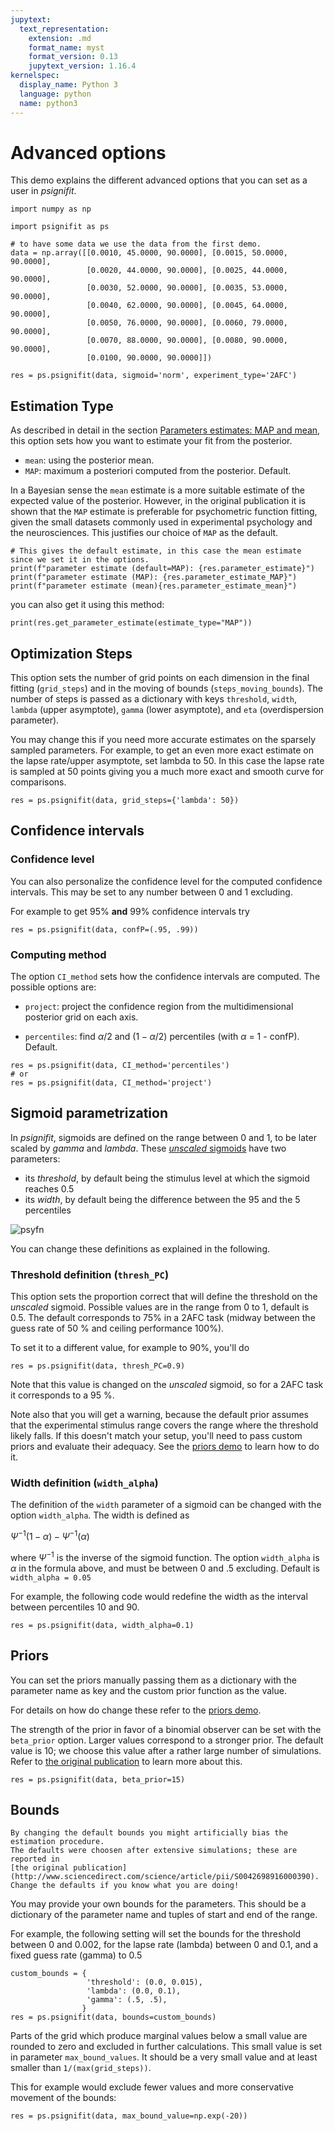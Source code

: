 ```yaml
---
jupytext:
  text_representation:
    extension: .md
    format_name: myst
    format_version: 0.13
    jupytext_version: 1.16.4
kernelspec:
  display_name: Python 3
  language: python
  name: python3
---
```


# Advanced options

This demo explains the different advanced options that you can set as a user in *psignifit*.

```{code-cell} ipython3
import numpy as np

import psignifit as ps

# to have some data we use the data from the first demo.
data = np.array([[0.0010, 45.0000, 90.0000], [0.0015, 50.0000, 90.0000],
                 [0.0020, 44.0000, 90.0000], [0.0025, 44.0000, 90.0000],
                 [0.0030, 52.0000, 90.0000], [0.0035, 53.0000, 90.0000],
                 [0.0040, 62.0000, 90.0000], [0.0045, 64.0000, 90.0000],
                 [0.0050, 76.0000, 90.0000], [0.0060, 79.0000, 90.0000],
                 [0.0070, 88.0000, 90.0000], [0.0080, 90.0000, 90.0000],
                 [0.0100, 90.0000, 90.0000]])

res = ps.psignifit(data, sigmoid='norm', experiment_type='2AFC')
```


## Estimation Type
As described in detail in the section [Parameters estimates: MAP and mean](map_vs_mean), this option sets how you want to estimate your fit from the posterior.

- `mean`: using the posterior mean. 
- `MAP`: maximum a posteriori computed from the posterior. Default.

In a Bayesian sense the `mean` estimate is a more suitable estimate of the expected value of the posterior. 
However, in the original publication it is shown that the `MAP` estimate is preferable for psychometric function fitting, given the small datasets commonly used in experimental psychology and the neurosciences.
This justifies our choice of `MAP` as the default.


```{code-cell} ipython3
# This gives the default estimate, in this case the mean estimate since we set it in the options.
print(f"parameter estimate (default=MAP): {res.parameter_estimate}")
print(f"parameter estimate (MAP): {res.parameter_estimate_MAP}")
print(f"parameter estimate (mean){res.parameter_estimate_mean}")
```

you can also get it using this method:
```{code-cell} ipython3
print(res.get_parameter_estimate(estimate_type="MAP"))
```

## Optimization Steps
This option sets the number of grid points on each dimension in the final
fitting (`grid_steps`) and in the moving of bounds (`steps_moving_bounds`).
The number of steps is passed as a dictionary with keys `threshold`, `width`, `lambda` (upper asymptote),
`gamma` (lower asymptote), and `eta` (overdispersion parameter).

You may change this if you need more accurate estimates on the sparsely
sampled parameters. For example, to get an even more exact estimate on the
lapse rate/upper asymptote, set lambda to 50.
In this case the lapse rate is sampled at 50 points giving you a much more exact and smooth curve for comparisons.

```{code-cell} ipython3
res = ps.psignifit(data, grid_steps={'lambda': 50})
```

## Confidence intervals

### Confidence level
You can also personalize the confidence level for the computed confidence intervals.
This may be set to any number between 0 and 1 excluding.

For example to get 95% **and** 99% confidence intervals try

```{code-cell} ipython3
res = ps.psignifit(data, confP=(.95, .99))
```

### Computing method

The option `CI_method` sets how the confidence intervals are computed. The possible options are:

- `project`: project the confidence region from the multidimensional posterior grid on each axis.

- `percentiles`: find $\alpha/2$ and $(1-\alpha/2)$ percentiles (with $\alpha$ = 1 - confP). Default.

```{code-cell} ipython3
res = ps.psignifit(data, CI_method='percentiles')
# or
res = ps.psignifit(data, CI_method='project')
```

## Sigmoid parametrization

In *psignifit*, sigmoids are defined on the range between 0 and 1,
to be later scaled by *gamma* and *lambda*. 
These [*unscaled* sigmoids](plot_all_sigmoids) have two parameters:

- its *threshold*, by default being the stimulus level at which the sigmoid reaches 0.5
- its *width*, by default being the difference between the 95 and the 5 percentiles

![psyfn](../sigmoid_and_params_advanced.png)

You can change these definitions as explained in the following.

### Threshold definition (`thresh_PC`)

This option sets the proportion correct that will define the threshold
on the *unscaled* sigmoid. 
Possible values are in the range from 0 to 1, default is 0.5. 
The default corresponds to 75\% in a 2AFC task (midway between the 
guess rate of 50 % and ceiling performance 100%).

To set it to a different value, for example to 90%, you'll do

```{code-cell} ipython3
res = ps.psignifit(data, thresh_PC=0.9)
```

Note that this value is changed on the *unscaled* sigmoid, so for a 2AFC 
task it corresponds to a 95 \%.

Note also that you will get a warning, because the default prior assumes that the experimental
stimulus range covers the range where the threshold likely falls. If this doesn't match your
setup, you'll need to pass custom priors and evaluate their adequacy. 
See the [priors demo](priors) to learn how to do it.



### Width definition (`width_alpha`)

The definition of the `width` parameter of a sigmoid can be changed with 
the option `width_alpha`. The width is defined as 

$\Psi^{-1}(1-\alpha) - \Psi^{-1}(\alpha)$ 

where $\Psi^{-1}$ is the inverse of the sigmoid function. 
The option `width_alpha` is $\alpha$ in the formula above, and must be
between 0 and .5 excluding. Default is `width_alpha = 0.05`

For example, the following code would redefine the width as 
the interval between percentiles 10 and 90.

```{code-cell} ipython3
res = ps.psignifit(data, width_alpha=0.1)
```


## Priors

You can set the priors manually passing them as a dictionary with the parameter name as key and the custom prior function
as the value.

For details on how do change these refer to the [priors demo](priors).


The strength of the prior in favor of a binomial observer can be set with
the `beta_prior` option. Larger values correspond to a stronger prior.
The default value is 10; we choose this value after
a rather large number of simulations. Refer to
[the original publication](http://www.sciencedirect.com/science/article/pii/S0042698916000390) 
to learn more about this.

```{code-cell} ipython3
res = ps.psignifit(data, beta_prior=15)
```


## Bounds

```{warning}
By changing the default bounds you might artificially bias the estimation procedure. 
The defaults were choosen after extensive simulations; these are reported in 
[the original publication](http://www.sciencedirect.com/science/article/pii/S0042698916000390). 
Change the defaults if you know what you are doing!
```

You may provide your own bounds for the parameters.
This should be a dictionary of the parameter name and tuples of
start and end of the range.

For example, the following setting will set the bounds for the threshold between 0 and 0.002,
for the lapse rate (lambda) between 0 and 0.1, and a fixed guess rate (gamma) to 0.5

```{code-cell} ipython3
custom_bounds = {
                 'threshold': (0.0, 0.015),
                 'lambda': (0.0, 0.1),
                 'gamma': (.5, .5),
                }
res = ps.psignifit(data, bounds=custom_bounds)
```


Parts of the grid which produce marginal values below a small value are rounded to zero 
and excluded in further calculations. This small value is set in parameter `max_bound_values`.
It should be a very small value and at least smaller than `1/(max(grid_steps))`.

This for example would exclude fewer values and more conservative
movement of the bounds:

```{code-cell} ipython3
res = ps.psignifit(data, max_bound_value=np.exp(-20))
```
